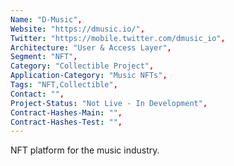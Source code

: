 ```yaml
--- 
Name: "D-Music", 
Website: "https://dmusic.io/", 
Twitter: "https://mobile.twitter.com/dmusic_io", 
Architecture: "User & Access Layer",
Segment: "NFT",
Category: "Collectible Project",
Application-Category: "Music NFTs",
Tags: "NFT,Collectible",
Contact: "",
Project-Status: "Not Live - In Development",
Contract-Hashes-Main: "",
Contract-Hashes-Test: "",
--- 
```

<!--lang:en--> 
NFT platform for the music industry.
<!--lang:es--] 
Plataforma NFT para la industria musical.
<!--lang:de--] 
NFT-Plattform für die Musikindustrie.
<!--lang:fr--] 
Plate-forme NFT pour l'industrie de la musique.
<!--lang:pl--] 
Platforma NFT dla branży muzycznej.
<!--lang:uk--] 
Платформа NFT для музичної індустрії.
[!--lang:*--> 
